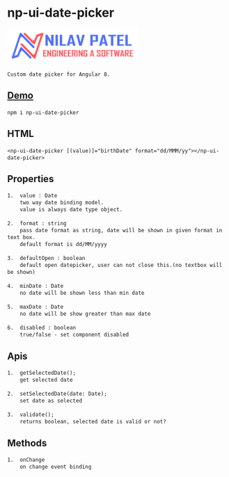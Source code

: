 # np-ui-date-picker

<img src="https://raw.githubusercontent.com/NilavPatel/np-ui-data-grid-package/master/src/assets/images/logo-large.png" width="300" height="80">

````
Custom date picker for Angular 8.
````

## [Demo](https://stackblitz.com/edit/np-ui-date-picker)

````
npm i np-ui-date-picker
````

## HTML
````
<np-ui-date-picker [(value)]="birthDate" format="dd/MMM/yy"></np-ui-date-picker>
````

## Properties
````
1.  value : Date
    two way date binding model.
    value is always date type object.

2.  format : string
    pass date format as string, date will be shown in given format in text box.
    default format is dd/MM/yyyy

3.  defaultOpen : boolean
    default open datepicker, user can not close this.(no textbox will be shown)

4.  minDate : Date
    no date will be shown less than min date

5.  maxDate : Date
    no date will be show greater than max date

6.  disabled : boolean
    true/false - set component disabled
````

## Apis
````
1.  getSelectedDate();
    get selected date

2.  setSelectedDate(date: Date);
    set date as selected

3.  validate();
    returns boolean, selected date is valid or not?
````

## Methods
````
1.  onChange
    on change event binding
````